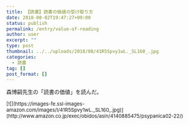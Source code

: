 ```yaml
---
title: 【読書】読書の価値の受け取り方
date: 2018-08-02T19:47:27+09:00
status: publish
permalink: /entry/value-of-reading
author: user
excerpt: ""
type: post
thumbnail: ../../uploads/2018/08/41R5Spvy1wL._SL160_.jpg
categories:
  - 読書
tag: []
post_format: []
---
```


森博嗣先生の「読書の価値」を読んだ。

<div class="booklink-box" style="text-align:left;padding-bottom:20px;font-size:small;zoom: 1;overflow: hidden;"><div class="booklink-image" style="float:left;margin:0 15px 10px 0;">[![](https://images-fe.ssl-images-amazon.com/images/I/41R5Spvy1wL._SL160_.jpg)](http://www.amazon.co.jp/exec/obidos/asin/4140885475/psypanica02-22/)</div><div class="booklink-info" style="line-height:120%;zoom: 1;overflow: hidden;"><div class="booklink-name" style="margin-bottom:10px;line-height:120%">[読書の価値 (NHK出版新書 547)](http://www.amazon.co.jp/exec/obidos/asin/4140885475/psypanica02-22/)<div class="booklink-powered-date" style="font-size:8pt;margin-top:5px;font-family:verdana;line-height:120%">posted with [ヨメレバ](https://yomereba.com)</div></div><div class="booklink-detail" style="margin-bottom:5px;">森 博嗣 NHK出版 2018-04-06 </div><div class="booklink-link2" style="margin-top:10px;"><div class="shoplinkamazon" style="display:inline;margin-right:5px">[Amazon](http://www.amazon.co.jp/exec/obidos/asin/4140885475/psypanica02-22/)</div><div class="shoplinkkindle" style="display:inline;margin-right:5px">[Kindle](http://www.amazon.co.jp/exec/obidos/ASIN/B07CBHQQV4/psypanica02-22/)</div><div class="shoplinkrakuten" style="display:inline;margin-right:5px">[楽天ブックス](https://hb.afl.rakuten.co.jp/hgc/16c2f0d7.b600e952.16c2f0d8.0750ca08/yomereba_main_201808010902149833?pc=http%3A%2F%2Fbooks.rakuten.co.jp%2Frb%2F15438966%2F%3Fscid%3Daf_ich_link_urltxt%26m%3Dhttp%3A%2F%2Fm.rakuten.co.jp%2Fev%2Fbook%2F)</div></div></div><div class="booklink-footer" style="clear: left"></div></div>なんとなくだが現在の読書へ対する姿勢へ変化が欲しかったのと、当ブログで読書へ関する記事を書く上で何か参考になるものがあればいいなとの思いからである。

また、森先生の小説は好きでおそらく30冊ぐらいは読んでるような気がするし、私が尊敬する人の一人である。  
そのような方が書いた読書に関する本だ。是非とも読みたいと思い購入した。そして読み終わったので、感想等を書いておく。

- [しっかり内容を理解する](#%E3%81%97%E3%81%A3%E3%81%8B%E3%82%8A%E5%86%85%E5%AE%B9%E3%82%92%E7%90%86%E8%A7%A3%E3%81%99%E3%82%8B)
- [本の選び方](#%E6%9C%AC%E3%81%AE%E9%81%B8%E3%81%B3%E6%96%B9)
- [インプットとアウトプット](#%E3%82%A4%E3%83%B3%E3%83%97%E3%83%83%E3%83%88%E3%81%A8%E3%82%A2%E3%82%A6%E3%83%88%E3%83%97%E3%83%83%E3%83%88)
- [まとめ](#%E3%81%BE%E3%81%A8%E3%82%81)

### しっかり内容を理解する

当然だが本はただその文章を読めばそのまま知識が手に入るわけではない。  
その知識を手に入れるには、文章の意味を理解する必要がある。

一度で理解できる人もいれば、何度も読んでその後に理解でできる人もいるだろう。  
大抵の人は一度読んだだけでは理解できないのではないだろうか。

少なくとも私は一度読んだだけでは、文章の内容は理解できても、新しゲシュタルトが構築された感じはなく、何度か読み直して初めてその本のゲシュタルトが脳内に構築された感じがある。つまりなんとなくだがその本の内容が理解できた感じになる。

森先生は、一回読んだだけで本の内容が理解でき、細部は別として内容はだいたい覚えてるような事を書いていたが、普通の人はその域まで達すのは厳しいだろう。

なので私としてはざっとでも良いので数回読み直すことをお勧めする。読みなおす度に理解が深まるのを感じるだろう。

### 本の選び方

本は人とほぼ同じであり、本選びとは人選びであると森先生は言う。故にその選択を他人に任せてはいけない。

友達を選ぶように本を選び、友人と接するように本とも接する。どんな本でも人でも、読んだり話をきいたりしたら、まずは感謝すること。

そして、尊敬すること。この意識状態で接することで、新しい何かが得られるのだと言う。

これは確かに重要な意識状態で、気功を実践している私にとっても、常にそうありたいと思う意識状態である。

### インプットとアウトプット

皆さんは本を読むときにどの程度イメージを膨らませながら読んでるだろうか。

森先生は、読んだ文章の100倍のイメージを膨らませながら読んでるそうだ。場合によっては1000倍のイメージを膨らませると。

これは、例えば、一人の登場人部が出てきたとして、その人物の歳や出身地、容姿、職業や特技、趣味、その服装、さらには家族構成やその背景等、書かれないない情報を想像するってことだと思う。正に縁起瞑想である。

逆にアウトプットする時は、イメージしたものの百分の１、もうしくは千分の１が文章になるそうだ。

これは、具体的なイメージを文章へ抽象化し、その読者が読んだ時に、読書の脳内でそのイメージを再生される。つまり、抽象度が下がりエネルギーが放出される。これがアプトプットの最終的な形となるようだ。

### まとめ

読書の価値とは何なのか。それはこの本の中では非常に抽象的なのだが、まとめててみると以下のようになる。

- 本は人であり友人のようなものである。
- つまり友人を選ぶように本を選ぶ。その選択を他人任せにしない。
- 本を読む際は、感謝することそして尊敬することが重要で、得られるものが多々ある。
- 得られるものは、環境や読者の状況によって違ってくる。
- その得られるものが「読書の価値」である。

同書籍から引用させていただくと、

> 僕が本から得た最大の価値は「僕が面白かった」という部分にある。

となる。

<div class="booklink-box" style="text-align:left;padding-bottom:20px;font-size:small;zoom: 1;overflow: hidden;"><div class="booklink-image" style="float:left;margin:0 15px 10px 0;">[![](https://images-fe.ssl-images-amazon.com/images/I/41R5Spvy1wL._SL160_.jpg)](http://www.amazon.co.jp/exec/obidos/asin/4140885475/psypanica02-22/)</div><div class="booklink-info" style="line-height:120%;zoom: 1;overflow: hidden;"><div class="booklink-name" style="margin-bottom:10px;line-height:120%">[読書の価値 (NHK出版新書 547)](http://www.amazon.co.jp/exec/obidos/asin/4140885475/psypanica02-22/)<div class="booklink-powered-date" style="font-size:8pt;margin-top:5px;font-family:verdana;line-height:120%">posted with [ヨメレバ](https://yomereba.com)</div></div><div class="booklink-detail" style="margin-bottom:5px;">森 博嗣 NHK出版 2018-04-06 </div><div class="booklink-link2" style="margin-top:10px;"><div class="shoplinkamazon" style="display:inline;margin-right:5px">[Amazon](http://www.amazon.co.jp/exec/obidos/asin/4140885475/psypanica02-22/)</div><div class="shoplinkkindle" style="display:inline;margin-right:5px">[Kindle](http://www.amazon.co.jp/exec/obidos/ASIN/B07CBHQQV4/psypanica02-22/)</div><div class="shoplinkrakuten" style="display:inline;margin-right:5px">[楽天ブックス](https://hb.afl.rakuten.co.jp/hgc/16c2f0d7.b600e952.16c2f0d8.0750ca08/yomereba_main_201808010902149833?pc=http%3A%2F%2Fbooks.rakuten.co.jp%2Frb%2F15438966%2F%3Fscid%3Daf_ich_link_urltxt%26m%3Dhttp%3A%2F%2Fm.rakuten.co.jp%2Fev%2Fbook%2F)</div></div></div><div class="booklink-footer" style="clear: left"></div></div>
